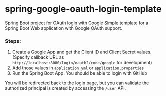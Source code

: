 # spring-google-oauth-login-template
Spring Boot project for OAuth login with Google
Simple template for a Spring Boot Web application with Google OAuth support.

### Steps:
1. Create a Google App and get the Client ID and Client Secret values. (Specify callback URL as `http://localhost:8080/login/oauth2/code/google` for development)
2. Add those values in `application.yml` or `application.properties`
3. Run the Spring Boot App. You should be able to login with GitHub

You will be redirected back to the login page, but you can validate the authorized principal is created by accessing the `/user` API. 
